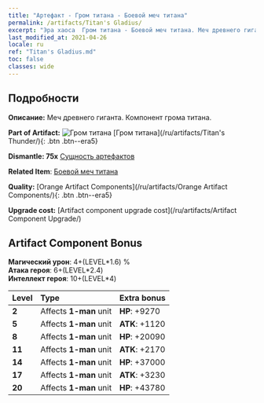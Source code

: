 ```yaml
---
title: "Артефакт - Гром титана - Боевой меч титана"
permalink: /artifacts/Titan's Gladius/
excerpt: "Эра хаоса  Гром титана - Боевой меч титана. Меч древнего гиганта. Компонент грома титана."
last_modified_at: 2021-04-26
locale: ru
ref: "Titan's Gladius.md"
toc: false
classes: wide
---
```




## Подробности

 **Описание:** Меч древнего гиганта. Компонент грома титана.

 **Part of Artifact:** ![Гром титана](/images/t/icon_artifact_42.png) [Гром титана](/ru/artifacts/Titan's Thunder/){: .btn .btn--era5}

 **Dismantle: 75x** [Сущность артефактов](/ItemsRU/con_905/)

 **Related Item**: [Боевой меч титана](/ItemsRU/art_156/)

 **Quality:** [Orange Artifact Components](/ru/artifacts/Orange Artifact Components/){: .btn .btn--era5}

 **Upgrade cost:** [Artifact component upgrade cost](/ru/artifacts/Artifact Component Upgrade/)

## Artifact Component Bonus

  **Магический урон**: 4+(LEVEL\*1.6) %<br/>**Атака героя**: 6+(LEVEL\*2.4)<br/>**Интеллект героя**: 10+(LEVEL\*4)

  |  Level  | Type |    Extra bonus  | 
  |:--------|:-----|:----------------| 
  | **2** | Affects **1-man** unit | **HP**: +9270 | 
  | **5** | Affects **1-man** unit | **ATK**: +1120 | 
  | **8** | Affects **1-man** unit | **HP**: +20090 | 
  | **11** | Affects **1-man** unit | **ATK**: +2170 | 
  | **14** | Affects **1-man** unit | **HP**: +37000 | 
  | **17** | Affects **1-man** unit | **ATK**: +3230 | 
  | **20** | Affects **1-man** unit | **HP**: +43780 | 
